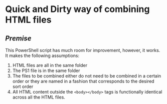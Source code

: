 # Quick and Dirty way of combining HTML files
## _Premise_
This PowerShell script has much room for improvement, however, it works. It makes the following assumptions:
1) HTML files are all in the same folder
2) The PS1 file is in the same folder
3) The files to be combined either do not need to be combined in a certain order or they are named in a fashion that corresponds to the desired sort order
4) All HTML content outside the `<body></body>` tags is functionally identical across all the HTML files.

